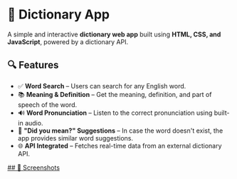 # 📖 Dictionary App


A simple and interactive **dictionary web app** built using **HTML, CSS, and JavaScript**, powered by a dictionary API.

## 🔍 Features

- ✅ **Word Search** – Users can search for any English word.
- 📚 **Meaning & Definition** – Get the meaning, definition, and part of speech of the word.
- 🔊 **Word Pronunciation** – Listen to the correct pronunciation using built-in audio.
- 🤔 **"Did you mean?" Suggestions** – In case the word doesn't exist, the app provides similar word suggestions.
- 🌐 **API Integrated** – Fetches real-time data from an external dictionary API.




[## 📸 Screenshots](./screenshot/dict.png)

                                                            
                                                                                                                            
